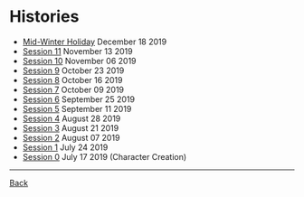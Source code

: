 # Histories
- [Mid-Winter Holiday](MidWinterHoliday.md) December 18 2019
- [Session 11](Session011.md) November 13 2019
- [Session 10](Session010.md) November 06 2019
- [Session 9](Session009.md) October 23 2019
- [Session 8](Session008.md) October 16 2019
- [Session 7](Session007.md) October 09 2019
- [Session 6](Session006.md) September 25 2019
- [Session 5](Session005.md) September 11 2019
- [Session 4](Session004.md) August 28 2019
- [Session 3](Session003.md) August 21 2019
- [Session 2](Session002.md) August 07 2019
- [Session 1](Session001.md) July 24 2019
- [Session 0](Session000.md) July 17 2019 (Character Creation)

---
[Back](../TheEyesOfTheBeholder)
